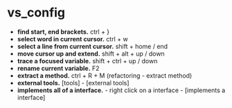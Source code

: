 # vs_config

- **find start, end brackets.** ctrl + }
- **select word in current cursor.** ctrl + w
- **select a line from current cursor.** shift + home / end
- **move cursor up and extend.** shift + alt + up / down
- **trace a focused variable.** shift + ctrl + up / down
- **rename current variable.** F2
- **extract a method.** ctrl + R + M (refactoring - extract method)
- **external tools.** [tools] - [external tools]
- **implements all of a interface.** - right click on a interface - [implements a interface]
